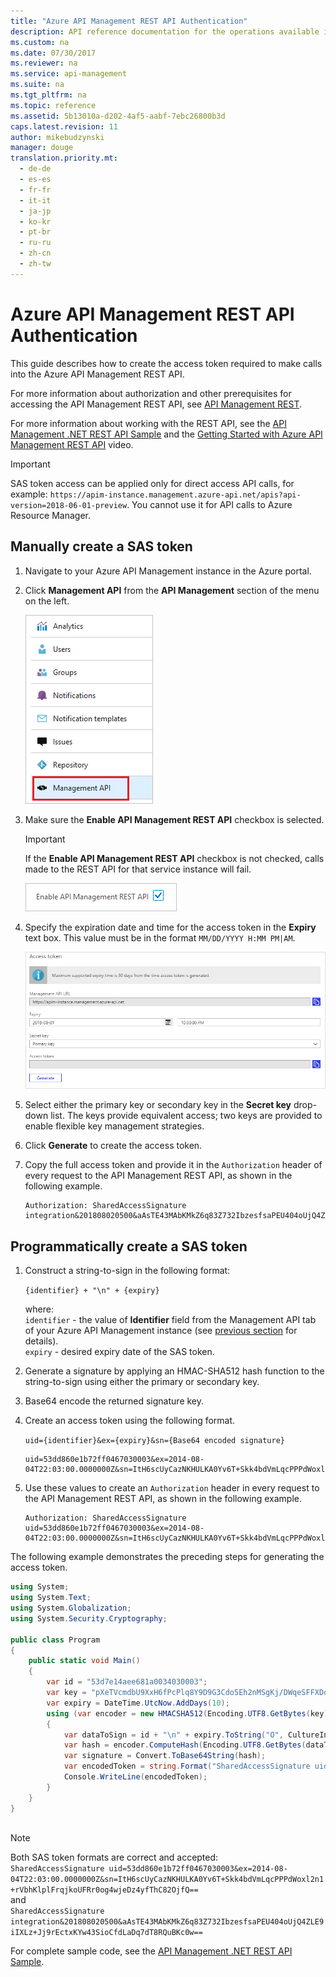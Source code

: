 ```yaml
---
title: "Azure API Management REST API Authentication"
description: API reference documentation for the operations available in the Authentication REST API, a RESTful web service for managing Authentication resources in Azure.
ms.custom: na
ms.date: 07/30/2017
ms.reviewer: na
ms.service: api-management
ms.suite: na
ms.tgt_pltfrm: na
ms.topic: reference
ms.assetid: 5b13010a-d202-4af5-aabf-7ebc26800b3d
caps.latest.revision: 11
author: mikebudzynski
manager: douge
translation.priority.mt: 
  - de-de
  - es-es
  - fr-fr
  - it-it
  - ja-jp
  - ko-kr
  - pt-br
  - ru-ru
  - zh-cn
  - zh-tw
---
```

# Azure API Management REST API Authentication

This guide describes how to create the access token required to make calls into the Azure API Management REST API. 
  
For more information about authorization and other prerequisites for accessing the API Management REST API, see [API Management REST](../ApiManagementREST/API-Management-REST.md).  

For more information about working with the REST API, see the [API Management .NET REST API Sample](https://github.com/Azure/api-management-samples/tree/master/restApiDemo) and the [Getting Started with Azure API Management REST API](https://azure.microsoft.com/documentation/videos/getting-started-with-azure-api-management-rest-api/) video.  

> [!IMPORTANT]
> SAS token access can be applied only for direct access API calls, for example: `https://apim-instance.management.azure-api.net/apis?api-version=2018-06-01-preview`. You cannot use it for API calls to Azure Resource Manager.
  
##  <a name="ManuallyCreateToken"></a> Manually create a SAS token  
  
1.  Navigate to your Azure API Management instance in the Azure portal.  
2.  Click **Management API** from the **API Management** section of the menu on the left. 

    ![API Management menu](../ApiManagementREST/media/apim-management-api-enable-menu.png)

3. Make sure the **Enable API Management REST API** checkbox is selected.  
  
    > [!IMPORTANT]
    >  If the **Enable API Management REST API** checkbox is not checked, calls made to the REST API for that service instance will fail.  
  
     ![API Management enabled](../ApiManagementREST/media/apim-management-api-enable-checkbox.png)
  
4.  Specify the expiration date and time for the access token in the **Expiry** text box. This value must be in the format `MM/DD/YYYY H:MM PM|AM`.  
  
     ![API Management Access Token](../ApiManagementREST/media/APIManagementAccessToken.png)  
  
5.  Select either the primary key or secondary key in the **Secret key** drop-down list. The keys provide equivalent access; two keys are provided to enable flexible key management strategies.  
  
6.  Click **Generate** to create the access token.  
  
7.  Copy the full access token and provide it in the `Authorization` header of every request to the API Management REST API, as shown in the following example.  
  
    ```  
    Authorization: SharedAccessSignature integration&201808020500&aAsTE43MAbKMkZ6q83Z732IbzesfsaPEU404oUjQ4ZLE9iIXLz+Jj9rEctxKYw43SioCfdLaDq7dT8RQuBKc0w==
    ```  
  
##  <a name="ProgrammaticallyCreateToken"></a> Programmatically create a SAS token  
  
1.  Construct a string-to-sign in the following format: 
  
     `{identifier} + "\n" + {expiry}`  

    where:  
    `identifier` - the value of **Identifier** field from the Management API tab of your Azure API Management instance (see [previous section](#ManuallyCreateToken) for details).  
    `expiry` - desired expiry date of the SAS token.
  
2.  Generate a signature by applying an HMAC-SHA512 hash function to the string-to-sign using either the primary or secondary key.  
  
3.  Base64 encode the returned signature key.  
  
4.  Create an access token using the following format.  
  
     `uid={identifier}&ex={expiry}&sn={Base64 encoded signature}`  
  
    ```  
    uid=53dd860e1b72ff0467030003&ex=2014-08-04T22:03:00.0000000Z&sn=ItH6scUyCazNKHULKA0Yv6T+Skk4bdVmLqcPPPdWoxl2n1+rVbhKlplFrqjkoUFRr0og4wjeDz4yfThC82OjfQ==  
    ```  
  
5.  Use these values to create an `Authorization` header in every request to the API Management REST API, as shown in the following example.  
  
    ```  
    Authorization: SharedAccessSignature uid=53dd860e1b72ff0467030003&ex=2014-08-04T22:03:00.0000000Z&sn=ItH6scUyCazNKHULKA0Yv6T+Skk4bdVmLqcPPPdWoxl2n1+rVbhKlplFrqjkoUFRr0og4wjeDz4yfThC82OjfQ==
    ```  
  
 The following example demonstrates the preceding steps for generating the access token.  
  
```c#  
using System;   
using System.Text;   
using System.Globalization;   
using System.Security.Cryptography;   
  
public class Program   
{   
    public static void Main()   
    {   
        var id = "53d7e14aee681a0034030003";   
        var key = "pXeTVcmdbU9XxH6fPcPlq8Y9D9G3Cdo5Eh2nMSgKj/DWqeSFFXDdmpz5Trv+L2hQNM+nGa704Rf8Z22W9O1jdQ==";   
        var expiry = DateTime.UtcNow.AddDays(10);   
        using (var encoder = new HMACSHA512(Encoding.UTF8.GetBytes(key)))   
        {   
            var dataToSign = id + "\n" + expiry.ToString("O", CultureInfo.InvariantCulture);   
            var hash = encoder.ComputeHash(Encoding.UTF8.GetBytes(dataToSign));   
            var signature = Convert.ToBase64String(hash);   
            var encodedToken = string.Format("SharedAccessSignature uid={0}&ex={1:o}&sn={2}", id, expiry, signature);   
            Console.WriteLine(encodedToken);   
        }   
    }   
}  
  
```  

> [!NOTE]
> Both SAS token formats are correct and accepted:  
> `SharedAccessSignature uid=53dd860e1b72ff0467030003&ex=2014-08-04T22:03:00.0000000Z&sn=ItH6scUyCazNKHULKA0Yv6T+Skk4bdVmLqcPPPdWoxl2n1+rVbhKlplFrqjkoUFRr0og4wjeDz4yfThC82OjfQ==`  
> and  
> `SharedAccessSignature integration&201808020500&aAsTE43MAbKMkZ6q83Z732IbzesfsaPEU404oUjQ4ZLE9iIXLz+Jj9rEctxKYw43SioCfdLaDq7dT8RQuBKc0w==`  
  
 For complete sample code, see the [API Management .NET REST API Sample](https://github.com/Azure/api-management-samples/tree/master/restApiDemo).  
